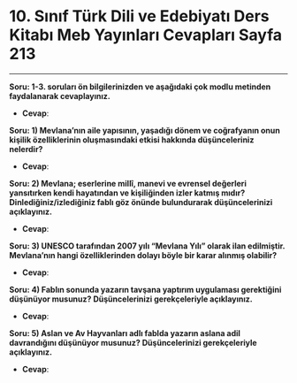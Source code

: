 # 10. Sınıf Türk Dili ve Edebiyatı Ders Kitabı Meb Yayınları Cevapları Sayfa 213

---

**Soru: 1-3. soruları ön bilgilerinizden ve aşağıdaki çok modlu metinden faydalanarak cevaplayınız.**

-   **Cevap**:

**Soru: 1) Mevlana’nın aile yapısının, yaşadığı dönem ve coğrafyanın onun kişilik özelliklerinin oluşmasındaki etkisi hakkında düşünceleriniz nelerdir?**

-   **Cevap**:

**Soru: 2) Mevlana; eserlerine millî, manevi ve evrensel değerleri yansıtırken kendi hayatından ve kişiliğinden izler katmış mıdır? Dinlediğiniz/izlediğiniz fablı göz önünde bulundurarak düşüncelerinizi açıklayınız.**

-   **Cevap**:

**Soru: 3) UNESCO tarafından 2007 yılı “Mevlana Yılı” olarak ilan edilmiştir. Mevlana’nın hangi özelliklerinden dolayı böyle bir karar alınmış olabilir?**

-   **Cevap**:

**Soru: 4) Fablın sonunda yazarın tavşana yaptırım uygulaması gerektiğini düşünüyor musunuz? Düşüncelerinizi gerekçeleriyle açıklayınız.**

-   **Cevap**:

**Soru: 5) Aslan ve Av Hayvanları adlı fablda yazarın aslana adil davrandığını düşünüyor musunuz? Düşüncelerinizi gerekçeleriyle açıklayınız.**

-   **Cevap**: